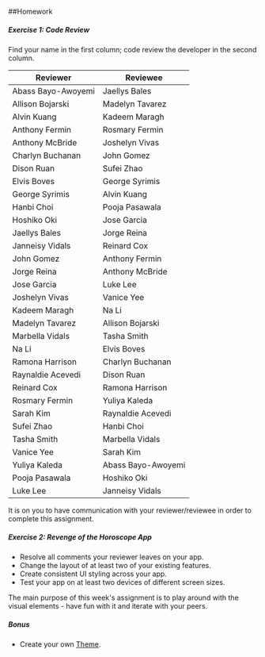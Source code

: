 ##Homework

##### Exercise 1: Code Review

Find your name in the first column; code review the developer in the second column.

| Reviewer | Reviewee |
|----------|----------|
| Abass Bayo-Awoyemi | Jaellys Bales
| Allison Bojarski | Madelyn Tavarez
| Alvin Kuang	| Kadeem Maragh
| Anthony Fermin | Rosmary Fermin
| Anthony McBride | Joshelyn Vivas
| Charlyn Buchanan | John Gomez
| Dison Ruan | Sufei Zhao
| Elvis Boves | George Syrimis
| George Syrimis | Alvin Kuang
| Hanbi Choi | Pooja Pasawala
| Hoshiko Oki | Jose Garcia
| Jaellys Bales | Jorge Reina
| Janneisy Vidals | Reinard Cox
| John Gomez | Anthony Fermin
| Jorge Reina | Anthony McBride
| Jose Garcia | Luke Lee
| Joshelyn Vivas | Vanice Yee
| Kadeem Maragh | Na Li
| Madelyn Tavarez | Allison Bojarski
| Marbella Vidals | Tasha Smith
| Na Li | Elvis Boves
| Ramona Harrison | Charlyn Buchanan
| Raynaldie Acevedi | Dison Ruan
| Reinard Cox | Ramona Harrison
| Rosmary Fermin | Yuliya Kaleda
| Sarah Kim | Raynaldie Acevedi
| Sufei Zhao | Hanbi Choi
| Tasha Smith | Marbella Vidals
| Vanice Yee | Sarah Kim
| Yuliya Kaleda | Abass Bayo-Awoyemi
| Pooja Pasawala | Hoshiko Oki
| Luke Lee | Janneisy Vidals

It is on you to have communication with your reviewer/reviewee in order to complete this assignment.

##### Exercise 2: Revenge of the Horoscope App
* Resolve all comments your reviewer leaves on your app.
* Change the layout of at least two of your existing features.
* Create consistent UI styling across your app.
* Test your app on at least two devices of different screen sizes.

The main purpose of this week's assignment is to play around with the visual elements - have fun with it and iterate with your peers.

##### Bonus
* Create your own [Theme](http://developer.android.com/guide/topics/ui/themes.html).

